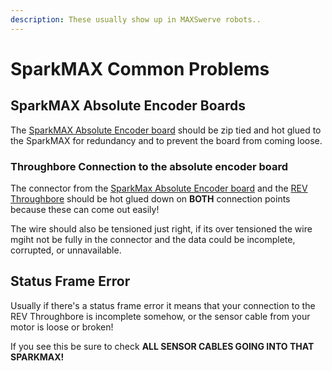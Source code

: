 ```yaml
---
description: These usually show up in MAXSwerve robots..
---
```


# SparkMAX Common Problems

## SparkMAX Absolute Encoder Boards

The [SparkMAX Absolute Encoder board](https://www.revrobotics.com/rev-11-3326/) should be zip tied and hot glued to the SparkMAX for redundancy and to prevent the board from coming loose.

### Throughbore Connection to the absolute encoder board

The connector from the [SparkMax Absolute Encoder board](https://www.revrobotics.com/rev-11-3326/) and the [REV Throughbore](https://www.revrobotics.com/rev-11-1271/) should be hot glued down on **BOTH** connection points because these can come out easily!&#x20;

The wire should also be tensioned just right, if its over tensioned the wire mgiht not be fully in the connector and the data could be incomplete, corrupted, or unnavailable.

## Status Frame Error

Usually if there's a status frame error it means that your connection to the REV Throughbore is incomplete somehow, or the sensor cable from your motor is loose or broken!&#x20;

If you see this be sure to check **ALL SENSOR CABLES GOING INTO THAT SPARKMAX!**

